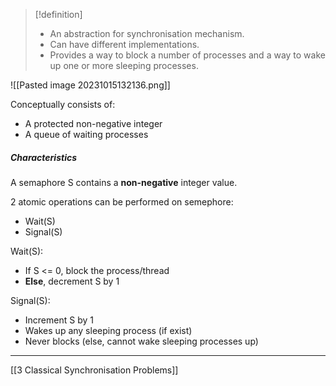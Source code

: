 >[!definition]
> - An abstraction for synchronisation mechanism. 
> - Can have different implementations.
> - Provides a way to block a number of processes and a way to wake up one or more sleeping processes.

![[Pasted image 20231015132136.png]]

Conceptually consists of:
- A protected non-negative integer
- A queue of waiting processes
##### Characteristics

A semaphore S contains a **non-negative** integer value.

2 atomic operations can be performed on semephore:
- Wait(S)
- Signal(S)

Wait(S):
- If S <= 0, block the process/thread
- **Else**, decrement S by 1

Signal(S):
- Increment S by 1
- Wakes up any sleeping process (if exist)
- Never blocks (else, cannot wake sleeping processes up)

- - -
[[3 Classical Synchronisation Problems]]